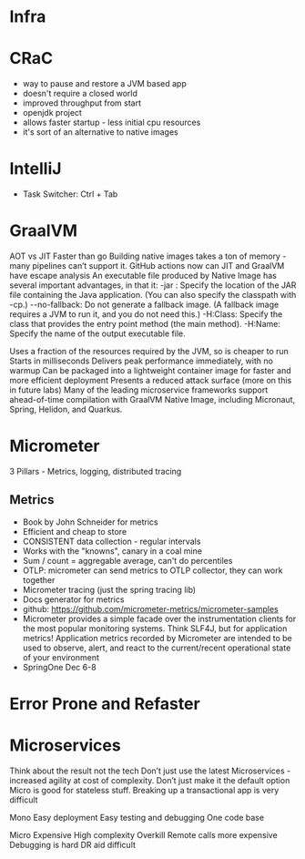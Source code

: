 # Infra

# CRaC
- way to pause and restore a JVM based app
- doesn't require a closed world
- improved throughput from start
- openjdk project
- allows faster startup - less initial cpu resources
- it's sort of an alternative to native images

# IntelliJ
- Task Switcher: Ctrl + Tab

# GraalVM
AOT vs JIT
Faster than go
Building native images takes a ton of memory - many pipelines can’t support it. GitHub actions now can
JIT and GraalVM have escape analysis
An executable file produced by Native Image has several important advantages, in that it:
-jar : Specify the location of the JAR file containing the Java application. (You can also specify the classpath with -cp.)
--no-fallback: Do not generate a fallback image. (A fallback image requires a JVM to run it, and you do not need this.)
-H:Class: Specify the class that provides the entry point method (the main method).
-H:Name: Specify the name of the output executable file.

Uses a fraction of the resources required by the JVM, so is cheaper to run
Starts in milliseconds
Delivers peak performance immediately, with no warmup
Can be packaged into a lightweight container image for faster and more efficient deployment
Presents a reduced attack surface (more on this in future labs)
Many of the leading microservice frameworks support ahead-of-time compilation with GraalVM Native Image, including Micronaut, Spring, Helidon, and Quarkus.

# Micrometer
3 Pillars - Metrics, logging, distributed tracing
## Metrics
- Book by John Schneider for metrics
- Efficient and cheap to store
- CONSISTENT data collection - regular intervals
- Works with the "knowns", canary in a coal mine
- Sum / count = aggregable average, can't do percentiles
- OTLP: micrometer can send metrics to OTLP collector, they can work together
- Micrometer tracing (just the spring tracing lib)
- Docs generator for metrics
- github: https://github.com/micrometer-metrics/micrometer-samples
- Micrometer provides a simple facade over the instrumentation clients for the most popular monitoring systems. Think SLF4J, but for application metrics! Application metrics recorded by Micrometer are intended to be used to observe, alert, and react to the current/recent operational state of your environment
- SpringOne Dec 6-8

# Error Prone and Refaster

# Microservices
Think about the result not the tech
Don’t just use the latest
Microservices - increased agility at cost of complexity. Don’t just make it the default option
Micro is good for stateless stuff. Breaking up a transactional app is very difficult

Mono
Easy deployment
Easy testing and debugging
One code base

Micro
Expensive
High complexity
Overkill
Remote calls more expensive
Debugging is hard
DR aid difficult